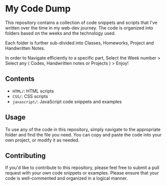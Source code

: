 # My Code Dump

This repository contains a collection of code snippets and scripts that I've written over the time in my web-dev journey. The code is organized into folders based on the weeks and the technology used.

Each folder is further sub-divided into Classes, Homeworks, Project and Handwritten Notes.

In order to Navigate efficiently to a specific part, Select the Week number > Select any ( Codes, Handwritten notes or Projects ) > Enjoy!



## Contents

* `HTML/`: HTML scripts 
* `CSS/`: CSS scripts 
* `javascript/`: JavaScript code snippets and examples

## Usage

To use any of the code in this repository, simply navigate to the appropriate folder and find the file you need. You can copy and paste the code into your own project, or modify it as needed.

## Contributing

If you'd like to contribute to this repository, please feel free to submit a pull request with your own code snippets or examples. Please ensure that your code is well-commented and organized in a logical manner.

